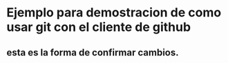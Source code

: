 # Ejemplo para demostracion de como usar git con el cliente de github

## esta es la forma de confirmar cambios.